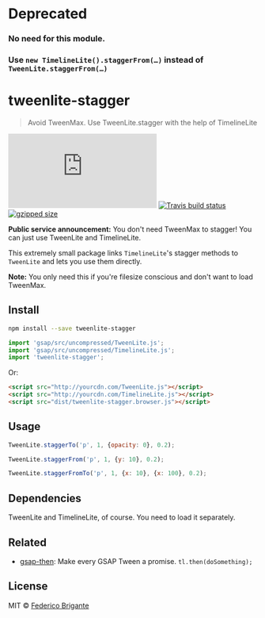 # Deprecated

### No need for this module.
### Use `new TimelineLite().staggerFrom(…)` instead of `TweenLite.staggerFrom(…)`

# tweenlite-stagger

> Avoid TweenMax. Use TweenLite.stagger with the help of TimelineLite

[![gzipped size](https://badges.herokuapp.com/size/github/bfred-it/tweenlite-stagger/master/dist/tweenlite-stagger.browser.js?gzip=true&label=gzipped%20size)](#readme)
[![Travis build status](https://api.travis-ci.org/bfred-it/tweenlite-stagger.svg?branch=master)](https://travis-ci.org/bfred-it/tweenlite-stagger)
[![gzipped size](https://img.shields.io/npm/v/tweenlite-stagger.svg)](https://www.npmjs.com/package/tweenlite-stagger) 

**Public service announcement:** You don't need TweenMax to stagger! You can just use TweenLite and TimelineLite.

This extremely small package links `TimelineLite`'s stagger methods to `TweenLite` and lets you use them directly.

**Note:** You only need this if you're filesize conscious and don't want to load TweenMax.

## Install

```sh
npm install --save tweenlite-stagger
```

```js
import 'gsap/src/uncompressed/TweenLite.js';
import 'gsap/src/uncompressed/TimelineLite.js';
import 'tweenlite-stagger';
```

Or:

```html
<script src="http://yourcdn.com/TweenLite.js"></script>
<script src="http://yourcdn.com/TimelineLite.js"></script>
<script src="dist/tweenlite-stagger.browser.js"></script>
```

## Usage

```js
TweenLite.staggerTo('p', 1, {opacity: 0}, 0.2);

TweenLite.staggerFrom('p', 1, {y: 10}, 0.2);

TweenLite.staggerFromTo('p', 1, {x: 10}, {x: 100}, 0.2);
```

## Dependencies

TweenLite and TimelineLite, of course. You need to load it separately.

## Related

* [gsap-then](https://github.com/bfred-it/gsap-then): Make every GSAP Tween a promise. `tl.then(doSomething);`

## License

MIT © [Federico Brigante](http://twitter.com/bfred_it)
